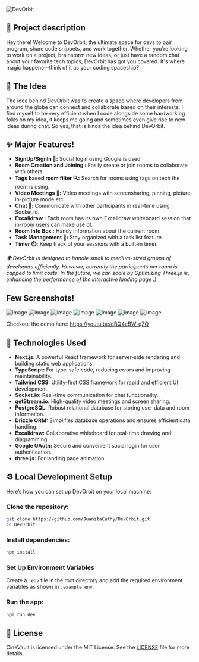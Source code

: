 ![DevOrbit](https://socialify.git.ci/JuanitaCathy/DevOrbit/image?description=1&descriptionEditable=Where%20developers%20collide%20and%20create.%20%F0%9F%9A%80&font=Source%20Code%20Pro&language=1&name=1&owner=1&pattern=Circuit%20Board&theme=Dark)

## 💫 Project description

Hey there! Welcome to DevOrbit, the ultimate space for devs to pair program, share code snippets, and work together. Whether you're looking to work on a project, brainstorm new ideas, or just have a random chat about your favorite tech topics, DevOrbit has got you covered. It's where magic happens—think of it as your coding spaceship?

## 🚀 The Idea

The idea behind DevOrbit was to create a space where developers from around the globe can connect and collaborate based on their interests. I find myself to be very efficient when I code alongside some hardworking folks on my idea, it keeps me going and sometimes even give rise to new ideas during chat. So yes, that is kinda the idea behind DevOrbit.

## ✨ Major Features!

- **SignUp/SignIn 🔐:** Social login using Google is used
- **Room Creation and Joining :** Easily create or join rooms to collaborate with others.
- **Tags based room filter 🔍:** Search for rooms using tags on tech the room is using.
- **Video Meetings 🎥:** Video meetings with screensharing, pinning, picture-in-picture mode etc.
- **Chat 💬:** Communicate with other participants in real-time using Socket.io.
- **Excalidraw :** Each room has its own Excalidraw whiteboard session that in-room users can make use of.
- **Room Info Box :** Handy information about the current room.
- **Task Management 📝:** Stay organized with a task list feature.
- **Timer ⏱️:** Keep track of your sessions with a built-in timer.

_🌍 DevOrbit is designed to handle small to medium-sized groups of developers efficiently. However, currently the participants per room is capped to limit costs. In the future, we can scale by Optimizing Three.js ie, enhancing the performance of the interactive landing page :)_

## Few Screenshots!

![image](https://github.com/JuanitaCathy/DevOrbit/assets/114871036/4ee6e889-2708-4b36-8078-a460341fb2e7)
![image](https://github.com/JuanitaCathy/DevOrbit/assets/114871036/d156dea5-e746-4321-9609-4c60c0867e08)
![image](https://github.com/JuanitaCathy/DevOrbit/assets/114871036/d1057fd3-7547-4ad7-a123-ef5d859fb967)
![image](https://github.com/JuanitaCathy/DevOrbit/assets/114871036/50d0b48d-2683-4092-a31c-74abf9b385a6)
![image](https://github.com/JuanitaCathy/DevOrbit/assets/114871036/4f9b1ce3-8a25-4273-8e35-01ba04d05607)
![image](https://github.com/JuanitaCathy/DevOrbit/assets/114871036/331ae295-242f-4c75-964d-d457c703b632)
![image](https://github.com/JuanitaCathy/DevOrbit/assets/114871036/d5104ce5-381e-44ae-b7bc-f1652f5fe9e3)

Checkout the demo here: https://youtu.be/dBQ4eBW-qZQ

## 🌟 Technologies Used

- **Next.js:** A powerful React framework for server-side rendering and building static web applications.
- **TypeScript:** For type-safe code, reducing errors and improving maintainability.
- **Tailwind CSS:** Utility-first CSS framework for rapid and efficient UI development.
- **Socket.io:** Real-time communication for chat functionality.
- **getStream.io:** High-quality video meetings and screen sharing.
- **PostgreSQL:** Robust relational database for storing user data and room information.
- **Drizzle ORM:** Simplifies database operations and ensures efficient data handling.
- **Excalidraw:** Collaborative whiteboard for real-time drawing and diagramming.
- **Google OAuth:** Secure and convenient social login for user authentication.
- **three.js:** For landing page animation.

## ⚙️ Local Development Setup

Here’s how you can set up DevOrbit on your local machine:

### Clone the repository:

```sh
git clone https://github.com/JuanitaCathy/DevOrbit.git
cd DevOrbit
```

### Install dependencies:

```sh
npm install
```

### Set Up Environment Variables

Create a `.env` file in the root directory and add the required environment variables as shown in `.example.env`.

### Run the app:

```sh
npm run dev
```

## 📜 License

CineVault is licensed under the MIT License. See the [LICENSE](LICENSE) file for more details.
